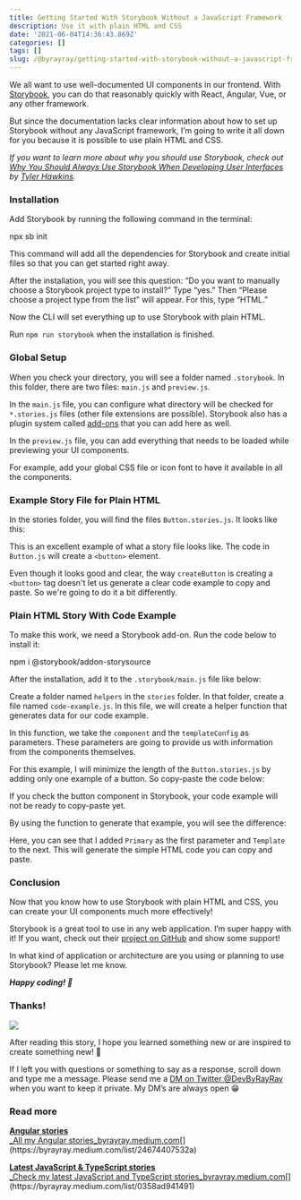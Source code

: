 ```yaml
---
title: Getting Started With Storybook Without a JavaScript Framework
description: Use it with plain HTML and CSS
date: '2021-06-04T14:36:43.869Z'
categories: []
tags: []
slug: /@byrayray/getting-started-with-storybook-without-a-javascript-framework-c2968d3f3d9f
---
```


We all want to use well-documented UI components in our frontend. With [Storybook](https://storybook.js.org/), you can do that reasonably quickly with React, Angular, Vue, or any other framework.

But since the documentation lacks clear information about how to set up Storybook without any JavaScript framework, I’m going to write it all down for you because it is possible to use plain HTML and CSS.

_If you want to learn more about why you should use Storybook, check out_ [_Why You Should Always Use Storybook When Developing User Interfaces_](https://levelup.gitconnected.com/why-you-should-always-use-storybook-when-developing-user-interfaces-4c69b93b2f65) _by_ [_Tyler Hawkins_](https://medium.com/u/5a27f1e0e31b)_._

### Installation

Add Storybook by running the following command in the terminal:

npx sb init

This command will add all the dependencies for Storybook and create initial files so that you can get started right away.

After the installation, you will see this question: “Do you want to manually choose a Storybook project type to install?” Type “yes.” Then “Please choose a project type from the list” will appear. For this, type “HTML.”

Now the CLI will set everything up to use Storybook with plain HTML.

Run `npm run storybook` when the installation is finished.

### Global Setup

When you check your directory, you will see a folder named `.storybook`. In this folder, there are two files: `main.js` and `preview.js`.

In the `main.js` file, you can configure what directory will be checked for `*.stories.js` files (other file extensions are possible). Storybook also has a plugin system called [add-ons](https://storybook.js.org/docs/html/addons/introduction) that you can add here as well.

In the `preview.js` file, you can add everything that needs to be loaded while previewing your UI components.

For example, add your global CSS file or icon font to have it available in all the components.

### Example Story File for Plain HTML

In the stories folder, you will find the files `Button.stories.js`. It looks like this:

This is an excellent example of what a story file looks like. The code in `Button.js` will create a `<button>` element.

Even though it looks good and clear, the way `createButton` is creating a `<button>` tag doesn't let us generate a clear code example to copy and paste. So we're going to do it a bit differently.

### Plain HTML Story With Code Example

To make this work, we need a Storybook add-on. Run the code below to install it:

npm i @storybook/addon-storysource

After the installation, add it to the `.storybook/main.js` file like below:

Create a folder named `helpers` in the `stories` folder. In that folder, create a file named `code-example.js`. In this file, we will create a helper function that generates data for our code example.

In this function, we take the `component` and the `templateConfig` as parameters. These parameters are going to provide us with information from the components themselves.

For this example, I will minimize the length of the `Button.stories.js` by adding only one example of a button. So copy-paste the code below:

If you check the button component in Storybook, your code example will not be ready to copy-paste yet.

By using the function to generate that example, you will see the difference:

Here, you can see that I added `Primary` as the first parameter and `Template` to the next. This will generate the simple HTML code you can copy and paste.

### Conclusion

Now that you know how to use Storybook with plain HTML and CSS, you can create your UI components much more effectively!

Storybook is a great tool to use in any web application. I’m super happy with it! If you want, check out their [project on GitHub](https://github.com/storybookjs/storybook) and show some support!

In what kind of application or architecture are you using or planning to use Storybook? Please let me know.

**_Happy coding! 🚀_**

### Thanks!

![](/images/0__7pa1RpRxXqdkgYAJ.jpg)

After reading this story, I hope you learned something new or are inspired to create something new! 🤗

If I left you with questions or something to say as a response, scroll down and type me a message. Please send me a [DM on Twitter @DevByRayRay](https://twitter.com/@devbyrayray) when you want to keep it private. My DM’s are always open 😁



### Read more

[**Angular stories**  
_All my Angular stories_byrayray.medium.com](https://byrayray.medium.com/list/24674407532a "https://byrayray.medium.com/list/24674407532a")[](https://byrayray.medium.com/list/24674407532a)

[**Latest JavaScript & TypeScript stories**  
_Check my latest JavaScript and TypeScript stories_byrayray.medium.com](https://byrayray.medium.com/list/0358ad941491 "https://byrayray.medium.com/list/0358ad941491")[](https://byrayray.medium.com/list/0358ad941491)